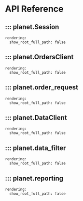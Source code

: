 # API Reference

## ::: planet.Session
    rendering:
      show_root_full_path: false

## ::: planet.OrdersClient
    rendering:
      show_root_full_path: false

## ::: planet.order_request
    rendering:
      show_root_full_path: false

## ::: planet.DataClient
    rendering:
      show_root_full_path: false

## ::: planet.data_filter
    rendering:
      show_root_full_path: false

## ::: planet.reporting
    rendering:
      show_root_full_path: false
    